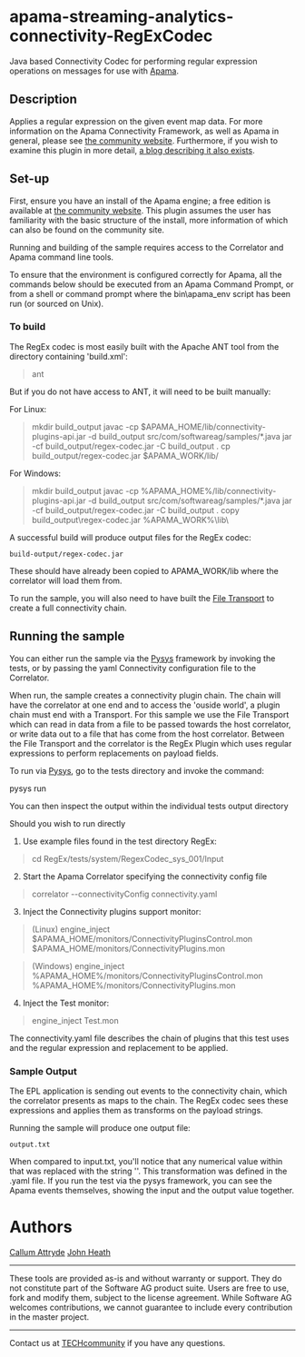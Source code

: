 # apama-streaming-analytics-connectivity-RegExCodec
Java based Connectivity Codec for performing regular expression operations on messages for use with [Apama](http://www.apamacommunity.com/).

## Description
Applies a regular expression on the given event map data. For more information on the Apama Connectivity Framework, as well as Apama in general, please see [the community website](http://www.apamacommunity.com/). Furthermore, if you wish to examine this plugin in more detail, [a blog describing it also exists](http://www.apamacommunity.com/creating-your-own-regex-plug-in/).

## Set-up
First, ensure you have an install of the Apama engine; a free edition is available at [the community website](http://www.apamacommunity.com/). This plugin assumes the user has familiarity with the basic structure of the install, more information of which can also be found on the community site.

Running and building of the sample requires access to the Correlator and Apama command line tools.

To ensure that the environment is configured correctly for Apama, all the commands below should be executed from an Apama Command Prompt, or from a shell or command prompt where the bin\apama_env script has been run (or sourced on Unix).

### To build
The RegEx codec is most easily built with the Apache ANT tool from the directory containing 'build.xml':

> ant
 
But if you do not have access to ANT, it will need to be built manually:

For Linux:
> mkdir build_output
> javac -cp $APAMA_HOME/lib/connectivity-plugins-api.jar -d build_output src/com/softwareag/samples/*.java
> jar -cf build_output/regex-codec.jar -C build_output .
> cp build_output/regex-codec.jar $APAMA_WORK/lib/

For Windows:
> mkdir build_output
> javac -cp %APAMA_HOME%/lib/connectivity-plugins-api.jar -d build_output src/com/softwareag/samples/*.java
> jar -cf build_output/regex-codec.jar -C build_output .
> copy build_output\regex-codec.jar %APAMA_WORK%\lib\
  
A successful build will produce output files for the RegEx codec:

	build-output/regex-codec.jar

These should have already been copied to APAMA_WORK/lib where the correlator will load them from.

To run the sample, you will also need to have built the [File Transport](https://github.com/SoftwareAG/apama-streaming-analytics-connectivity-FileTransport) to create a full connectivity chain.

## Running the sample
You can either run the sample via the [Pysys](https://sourceforge.net/projects/pysys/files/pysys/) framework by invoking the tests, or by passing the yaml Connectivity configuration file to the Correlator.

When run, the sample creates a connectivity plugin chain.  The chain will have the correlator at one end and to access the 'ouside world', a plugin chain must end with a Transport.  For this sample we use the File Transport which can read in data from a file to be passed towards the host correlator, or write data out to a file that has come from the host correlator.  Between the File Transport and the correlator is the RegEx Plugin which uses regular expressions to perform replacements on payload fields.

To run via [Pysys](https://sourceforge.net/projects/pysys/files/pysys/), go to the tests directory and invoke the command: 
  
  pysys run

You can then inspect the output within the individual tests output directory

Should you wish to run directly

1. Use example files found in the test directory RegEx:

> cd RegEx/tests/system/RegexCodec_sys_001/Input

2. Start the Apama Correlator specifying the connectivity config file

> correlator --connectivityConfig connectivity.yaml

3. Inject the Connectivity plugins support monitor:

> (Linux) engine_inject $APAMA_HOME/monitors/ConnectivityPluginsControl.mon $APAMA_HOME/monitors/ConnectivityPlugins.mon

> (Windows) engine_inject %APAMA_HOME%/monitors/ConnectivityPluginsControl.mon %APAMA_HOME%/monitors/ConnectivityPlugins.mon

4. Inject the Test monitor:

> engine_inject Test.mon

The connectivity.yaml file describes the chain of plugins that this test uses and the regular expression and replacement to be applied.

### Sample Output

The EPL application is sending out events to the connectivity chain, which the correlator presents as maps to the chain. The RegEx codec sees these expressions and applies them as transforms on the payload strings.

Running the sample will produce one output file:

	output.txt

When compared to input.txt, you'll notice that any numerical value within that was replaced with the string '<number>'. This transformation was defined in the .yaml file. If you run the test via the pysys framework, you can see the Apama events themselves, showing the input and the output value together. 
 
# Authors
[Callum Attryde](mailto:Callum.Attryde@softwareag.com)
[John Heath](mailto:John.Heath@softwareag.com)

______________________
These tools are provided as-is and without warranty or support. They do not constitute part of the Software AG product suite. Users are free to use, fork and modify them, subject to the license agreement. While Software AG welcomes contributions, we cannot guarantee to include every contribution in the master project.
_____________
Contact us at [TECHcommunity](mailto:technologycommunity@softwareag.com?subject=Github/SoftwareAG) if you have any questions.
